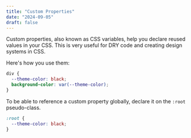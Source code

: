 ```yaml
---
title: "Custom Properties"
date: "2024-09-05"
draft: false
---
```


Custom properties, also known as CSS variables, help you declare reused values in your CSS. This is very useful for DRY code and creating design systems in CSS.

Here's how you use them:

```css
div {
  --theme-color: black;
  background-color: var(--theme-color);
}
```

To be able to reference a custom property globally, declare it on the `:root` pseudo-class.

```css
:root {
  --theme-color: black;
}
```
